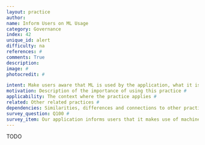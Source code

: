 ```yaml
---
layout: practice
author:
name: Inform Users on ML Usage
category: Governance
index: 42
unique_id: alert
difficulty: na
references: #
comments: True
description:
image: #
photocredit: #

intent: Make users aware that ML is used by the application, what it is used for, and what its limitations are. This allows users to understand better how to use or not use the application. #
motivation: Description of the importance of using this practice #
applicability: The context where the practice applies #
related: Other related practices #
dependencies: Similarities, differences and connections to other practices #
survey_question: Q100 #
survey_item: Our application informs users that it makes use of machine learning and describes its intended use and limitations.
---
```


TODO

